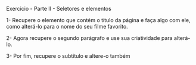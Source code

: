Exercicio - Parte II - Seletores e elementos

1- Recupere o elemento que contém o título da página e faça algo com ele, como alterá-lo para o nome do seu filme favorito.


2- Agora recupere o segundo parágrafo e use sua criatividade para alterá-lo.

3- Por fim, recupere o subtítulo e altere-o também